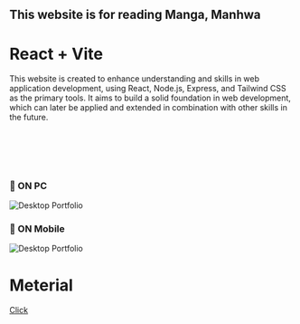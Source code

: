 ## This website is for reading Manga, Manhwa

# React + Vite

This website is created to enhance understanding and skills in web application development, using React, Node.js, Express, and Tailwind CSS as the primary tools. It aims to build a solid foundation in web development, which can later be applied and extended in combination with other skills in the future.

<br><br>
---

### 📌 ON PC
<img src="readme-img/OnPC.gif" alt="Desktop Portfolio">

### 📌 ON Mobile
<img src="readme-img/OnMobile.gif" alt="Desktop Portfolio">

<h1>Meterial</h1><a href="https://drive.google.com/drive/folders/1L1F46vfRkYQQ0-G4NV0_3J4M-QFvx5ae?usp=drive_link">Click</a> 